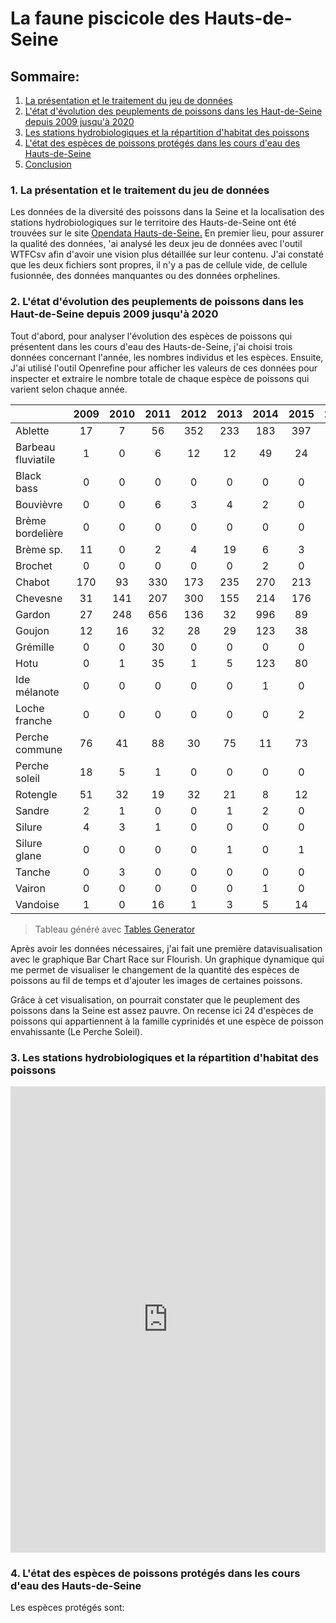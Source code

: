 # La faune piscicole des Hauts-de-Seine

## Sommaire:
1. [La présentation et le traitement du jeu de données](#Jeudedonnees)
2. [L'état d'évolution des peuplements de poissons dans les Haut-de-Seine depuis 2009 jusqu'à 2020](#Etatevolutiondespeuplementsdepoissons)
3. [Les stations hydrobiologiques et la répartition d'habitat des poissons](#Repartitionhabitatdespoissons)
4. [L'état des espèces de poissons protégés dans les cours d'eau des Hauts-de-Seine](#Especesdepoissonsproteges)
5. [Conclusion](#Conclusion)

### 1. La présentation et le traitement du jeu de données

Les données de la diversité des poissons dans la Seine et la localisation des stations hydrobiologiques sur le territoire des Hauts-de-Seine ont été trouvées sur le site [Opendata Hauts-de-Seine.](https://opendata.hauts-de-seine.fr/explore/dataset/diversite-des-poissons-dans-la-seine/information/?disjunctive.nom_station_commune&disjunctive.espece) En premier lieu, pour assurer la qualité des données, 'ai analysé les deux jeu de données avec l'outil WTFCsv afin d'avoir une vision plus détaillée sur leur contenu. J'ai constaté que les deux fichiers sont propres, il n'y a pas de cellule vide, de cellule fusionnée, des données manquantes ou des données orphelines.

### 2. L'état d'évolution des peuplements de poissons dans les Haut-de-Seine depuis 2009 jusqu'à 2020

Tout d'abord, pour analyser l'évolution des espèces de poissons qui présentent dans les cours d'eau des Hauts-de-Seine, j'ai choisi trois données concernant l'année, les nombres individus et les espèces. Ensuite, J'ai utilisé l'outil Openrefine pour afficher les valeurs de ces données pour inspecter et extraire le nombre totale de chaque espèce de poissons qui varient selon chaque année. 

|                    | 2009 | 2010 | 2011 | 2012 | 2013 | 2014 | 2015 | 2016 | 2017 | 2018 | 2019 | 2020 |
|--------------------|:----:|:----:|:----:|:----:|:----:|:----:|:----:|:----:|:----:|:----:|:----:|:----:|
| Ablette            |  17  |   7  |  56  |  352 |  233 |  183 |  397 |  174 |   3  |  12  |  139 |  76  |
| Barbeau fluviatile |   1  |   0  |   6  |  12  |  12  |  49  |  24  |   2  |   7  |   3  |  15  |   1  |
| Black bass         |   0  |   0  |   0  |   0  |   0  |   0  |   0  |   0  |   0  |   0  |   0  |   2  |
| Bouvièvre          |   0  |   0  |   6  |   3  |   4  |   2  |   0  |   3  |   1  |   3  |   2  |  37  |
| Brème bordelière   |   0  |   0  |   0  |   0  |   0  |   0  |   0  |   0  |   0  |   0  |   0  |   1  |
| Brème sp.          |  11  |   0  |   2  |   4  |  19  |   6  |   3  |   3  |   0  |   8  |   0  |   2  |
| Brochet            |   0  |   0  |   0  |   0  |   0  |   2  |   0  |   2  |   0  |   0  |   0  |   0  |
| Chabot             |  170 |  93  |  330 |  173 |  235 |  270 |  213 |  18  |  28  |  27  |  13  |  42  |
| Chevesne           |  31  |  141 |  207 |  300 |  155 |  214 |  176 |  160 |  55  |  58  |  169 |  280 |
| Gardon             |  27  |  248 |  656 |  136 |  32  |  996 |  89  |  15  |  96  |  64  |  795 |  520 |
| Goujon             |  12  |  16  |  32  |  28  |  29  |  123 |  38  |  11  |   1  |  16  |  46  |  172 |
| Grémille           |   0  |   0  |  30  |   0  |   0  |   0  |   0  |   0  |   0  |   0  |   3  |   0  |
| Hotu               |   0  |   1  |  35  |   1  |   5  |  123 |  80  |   0  |  13  |   0  |  30  |  39  |
| Ide mélanote       |   0  |   0  |   0  |   0  |   0  |   1  |   0  |   0  |   0  |   0  |   0  |   0  |
| Loche franche      |   0  |   0  |   0  |   0  |   0  |   0  |   2  |   0  |   0  |   0  |   0  |   0  |
| Perche commune     |  76  |  41  |  88  |  30  |  75  |  11  |  73  |  13  |  167 |  10  |  42  |  30  |
| Perche soleil      |  18  |   5  |   1  |   0  |   0  |   0  |   0  |   0  |   1  |   3  |   5  |   0  |
| Rotengle           |  51  |  32  |  19  |  32  |  21  |   8  |  12  |   1  |   5  |   1  |  11  |  46  |
| Sandre             |   2  |   1  |   0  |   0  |   1  |   2  |   0  |   0  |   1  |   3  |   0  |   0  |
| Silure             |   4  |   3  |   1  |   0  |   0  |   0  |   0  |   0  |   0  |   0  |   0  |   1  |
| Silure glane       |   0  |   0  |   0  |   0  |   1  |   0  |   1  |   0  |   2  |   0  |   1  |   0  |
| Tanche             |   0  |   3  |   0  |   0  |   0  |   0  |   0  |   1  |   0  |   0  |   0  |   0  |
| Vairon             |   0  |   0  |   0  |   0  |   0  |   1  |   0  |   0  |   0  |   0  |   0  |   0  |
| Vandoise           |   1  |   0  |  16  |   1  |   3  |   5  |  14  |   0  |  14  |  38  |   5  |  108 |

> Tableau généré avec [Tables Generator](https://www.tablesgenerator.com)

Après avoir les données nécessaires, j'ai fait une première datavisualisation avec le graphique Bar Chart Race sur Flourish. Un graphique dynamique qui me permet de visualiser le changement de la quantité des espèces de poissons au fil de temps et d'ajouter les images de certaines poissons.
<div class="flourish-embed flourish-bar-chart-race" data-src="visualisation/12718348"><script src="https://public.flourish.studio/resources/embed.js"></script></div>
Grâce à cet visualisation, on pourrait constater que le peuplement des poissons dans la Seine est assez pauvre. On recense ici 24 d'espèces de poissons qui appartiennent à la famille cyprinidés et une espèce de poisson envahissante (Le Perche Soleil). 


### 3. Les stations hydrobiologiques et la répartition d'habitat des poissons

<div class="flourish-embed flourish-hierarchy" data-src="visualisation/12719498"><script src="https://public.flourish.studio/resources/embed.js"></script></div>

<iframe title="Les stations hydrobiologiques des Hauts-de-Seine" aria-label="Carte" id="datawrapper-chart-eQhGu" src="https://datawrapper.dwcdn.net/eQhGu/2/" scrolling="no" frameborder="0" style="width: 0; min-width: 100% !important; border: none;" height="746" data-external="1"></iframe><script type="text/javascript">!function(){"use strict";window.addEventListener("message",(function(e){if(void 0!==e.data["datawrapper-height"]){var t=document.querySelectorAll("iframe");for(var a in e.data["datawrapper-height"])for(var r=0;r<t.length;r++){if(t[r].contentWindow===e.source)t[r].style.height=e.data["datawrapper-height"][a]+"px"}}}))}();</script>

### 4. L'état des espèces de poissons protégés dans les cours d'eau des Hauts-de-Seine
  Les espèces protégés sont:
  <div class="flourish-embed flourish-scatter" data-src="visualisation/12719098"><script src="https://public.flourish.studio/resources/embed.js"></script></div>
